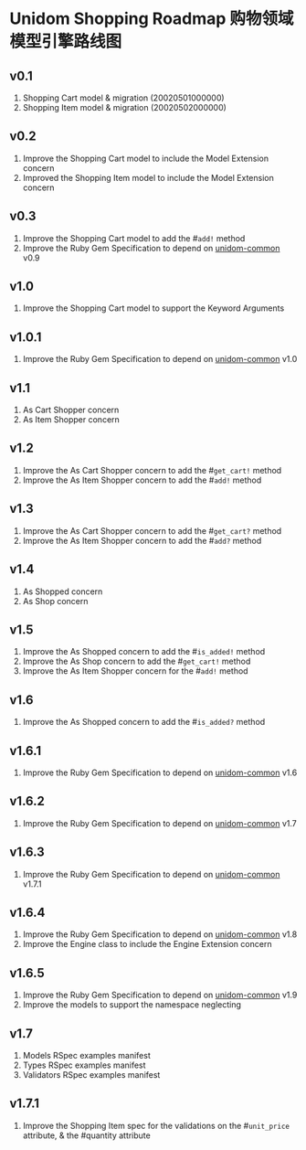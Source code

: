 # Unidom Shopping Roadmap 购物领域模型引擎路线图

## v0.1
1. Shopping Cart model & migration (20020501000000)
2. Shopping Item model & migration (20020502000000)

## v0.2
1. Improve the Shopping Cart model to include the Model Extension concern
2. Improved the Shopping Item model to include the Model Extension concern

## v0.3
1. Improve the Shopping Cart model to add the #``add!`` method
2. Improve the Ruby Gem Specification to depend on [unidom-common](https://github.com/topbitdu/unidom-common) v0.9

## v1.0
1. Improve the Shopping Cart model to support the Keyword Arguments

## v1.0.1
1. Improve the Ruby Gem Specification to depend on [unidom-common](https://github.com/topbitdu/unidom-common) v1.0

## v1.1
1. As Cart Shopper concern
2. As Item Shopper concern

## v1.2
1. Improve the As Cart Shopper concern to add the #``get_cart!`` method
2. Improve the As Item Shopper concern to add the #``add!`` method

## v1.3
1. Improve the As Cart Shopper concern to add the #``get_cart?`` method
2. Improve the As Item Shopper concern to add the #``add?`` method

## v1.4
1. As Shopped concern
2. As Shop concern

## v1.5
1. Improve the As Shopped concern to add the #``is_added!`` method
2. Improve the As Shop concern to add the #``get_cart!`` method
3. Improve the As Item Shopper concern for the #``add!`` method

## v1.6
1. Improve the As Shopped concern to add the #``is_added?`` method

## v1.6.1
1. Improve the Ruby Gem Specification to depend on [unidom-common](https://github.com/topbitdu/unidom-common) v1.6

## v1.6.2
1. Improve the Ruby Gem Specification to depend on [unidom-common](https://github.com/topbitdu/unidom-common) v1.7

## v1.6.3
1. Improve the Ruby Gem Specification to depend on [unidom-common](https://github.com/topbitdu/unidom-common) v1.7.1

## v1.6.4
1. Improve the Ruby Gem Specification to depend on [unidom-common](https://github.com/topbitdu/unidom-common) v1.8
2. Improve the Engine class to include the Engine Extension concern

## v1.6.5
1. Improve the Ruby Gem Specification to depend on [unidom-common](https://github.com/topbitdu/unidom-common) v1.9
2. Improve the models to support the namespace neglecting

## v1.7
1. Models RSpec examples manifest
2. Types RSpec examples manifest
3. Validators RSpec examples manifest

## v1.7.1
1. Improve the Shopping Item spec for the validations on the #``unit_price`` attribute, & the #quantity attribute
